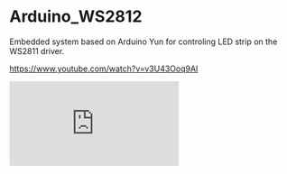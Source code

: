 # Arduino_WS2812
Embedded system based on Arduino Yun for controling LED strip on the WS2811 driver.

https://www.youtube.com/watch?v=v3U43Ooq9AI

![Alt text](http://212.237.23.206/chmura/public/index.php/apps/files_sharing/ajax/publicpreview.php?x=1920&y=505&a=true&file=diody4.jpg&t=Fc4Aqo7ybMuUmP7&scalingup=0)

